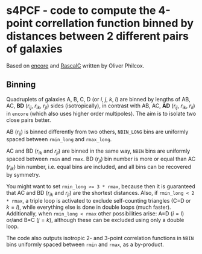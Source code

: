 # s4PCF - code to compute the 4-point correllation function binned by distances between 2 different pairs of galaxies
Based on [encore](https://github.com/oliverphilcox/encore) and [RascalC](https://github.com/oliverphilcox/RascalC) written by Oliver Philcox.

## Binning
Quadruplets of galaxies A, B, C, D (or $i$, $j$, $k$, $l$) are binned by lengths of AB, AC, **BD** ($r_{ij}$, $r_{ik}$, $r_{jl}$) sides (isotropically), in contrast with AB, AC, **AD** ($r_{ij}$, $r_{ik}$, $r_{il}$) in `encore` (which also uses higher order multipoles).
The aim is to isolate two close pairs better.

AB ($r_{ij}$) is binned differently from two others, `NBIN_LONG` bins are uniformly spaced between `rmin_long` and `rmax_long`.

AC and BD ($r_{ik}$ and $r_{jl}$) are binned in the same way, `NBIN` bins are uniformly spaced between `rmin` and `rmax`.
BD ($r_{jl}$) bin number is more or equal than AC ($r_{ik}$) bin number, i.e. equal bins are included, and all bins can be recovered by symmetry.

You might want to set `rmin_long >= 3 * rmax`, because then it is guaranteed that AC and BD ($r_{ik}$ and $r_{jl}$) are the shortest distances.
Also, if `rmin_long < 2 * rmax`, a triple loop is activated to exclude self-counting triangles (C=D or $k=l$), while everything else is done in double loops (much faster).
Additionally, when `rmin_long < rmax` other possibilities arise: A=D ($i=l$) or/and B=C ($j=k$), although these can be excluded using only a double loop.

The code also outputs isotropic 2- and 3-point correlation functions in `NBIN` bins uniformly spaced between `rmin` and `rmax`, as a by-product.
